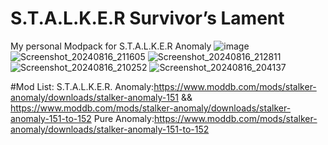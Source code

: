 # S.T.A.L.K.E.R Survivor’s Lament
My personal Modpack for S.T.A.L.K.E.R Anomaly
![image](https://github.com/user-attachments/assets/58d712d1-822a-4159-ad20-7e0cb301c4b2)
![Screenshot_20240816_211605](https://github.com/user-attachments/assets/ccd82f3a-6089-468d-a292-a1f7cc8526fa)
![Screenshot_20240816_212811](https://github.com/user-attachments/assets/c146960a-79e5-4b69-a959-239b22e93bad)
![Screenshot_20240816_210252](https://github.com/user-attachments/assets/45c93ca2-b90b-41d2-b940-7d207281396e) 
![Screenshot_20240816_204137](https://github.com/user-attachments/assets/be9dc947-82ec-4cea-8a85-c2395bd40c6f)

#Mod List:
S.T.A.L.K.E.R. Anomaly:https://www.moddb.com/mods/stalker-anomaly/downloads/stalker-anomaly-151 && https://www.moddb.com/mods/stalker-anomaly/downloads/stalker-anomaly-151-to-152
Pure Anomaly:https://www.moddb.com/mods/stalker-anomaly/downloads/stalker-anomaly-151-to-152

